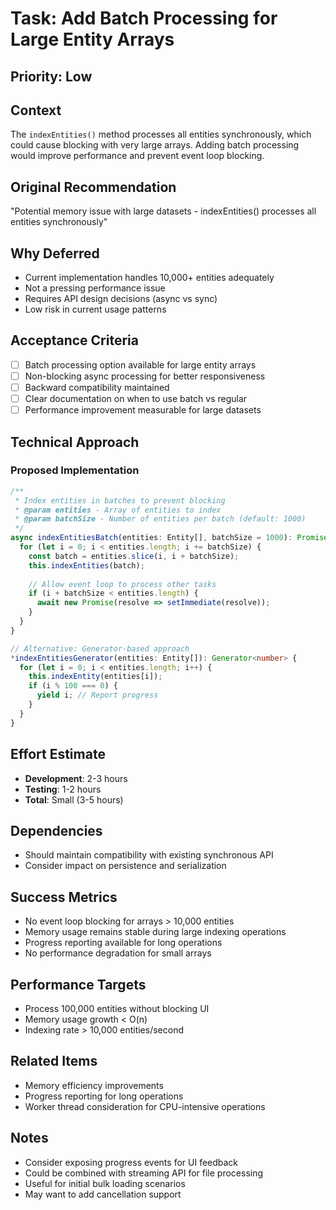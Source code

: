 # Task: Add Batch Processing for Large Entity Arrays

## Priority: Low

## Context
The `indexEntities()` method processes all entities synchronously, which could cause blocking with very large arrays. Adding batch processing would improve performance and prevent event loop blocking.

## Original Recommendation
"Potential memory issue with large datasets - indexEntities() processes all entities synchronously"

## Why Deferred
- Current implementation handles 10,000+ entities adequately
- Not a pressing performance issue
- Requires API design decisions (async vs sync)
- Low risk in current usage patterns

## Acceptance Criteria
- [ ] Batch processing option available for large entity arrays
- [ ] Non-blocking async processing for better responsiveness
- [ ] Backward compatibility maintained
- [ ] Clear documentation on when to use batch vs regular
- [ ] Performance improvement measurable for large datasets

## Technical Approach

### Proposed Implementation
```typescript
/**
 * Index entities in batches to prevent blocking
 * @param entities - Array of entities to index
 * @param batchSize - Number of entities per batch (default: 1000)
 */
async indexEntitiesBatch(entities: Entity[], batchSize = 1000): Promise<void> {
  for (let i = 0; i < entities.length; i += batchSize) {
    const batch = entities.slice(i, i + batchSize);
    this.indexEntities(batch);
    
    // Allow event loop to process other tasks
    if (i + batchSize < entities.length) {
      await new Promise(resolve => setImmediate(resolve));
    }
  }
}

// Alternative: Generator-based approach
*indexEntitiesGenerator(entities: Entity[]): Generator<number> {
  for (let i = 0; i < entities.length; i++) {
    this.indexEntity(entities[i]);
    if (i % 100 === 0) {
      yield i; // Report progress
    }
  }
}
```

## Effort Estimate
- **Development**: 2-3 hours
- **Testing**: 1-2 hours
- **Total**: Small (3-5 hours)

## Dependencies
- Should maintain compatibility with existing synchronous API
- Consider impact on persistence and serialization

## Success Metrics
- No event loop blocking for arrays > 10,000 entities
- Memory usage remains stable during large indexing operations
- Progress reporting available for long operations
- No performance degradation for small arrays

## Performance Targets
- Process 100,000 entities without blocking UI
- Memory usage growth < O(n)
- Indexing rate > 10,000 entities/second

## Related Items
- Memory efficiency improvements
- Progress reporting for long operations
- Worker thread consideration for CPU-intensive operations

## Notes
- Consider exposing progress events for UI feedback
- Could be combined with streaming API for file processing
- Useful for initial bulk loading scenarios
- May want to add cancellation support